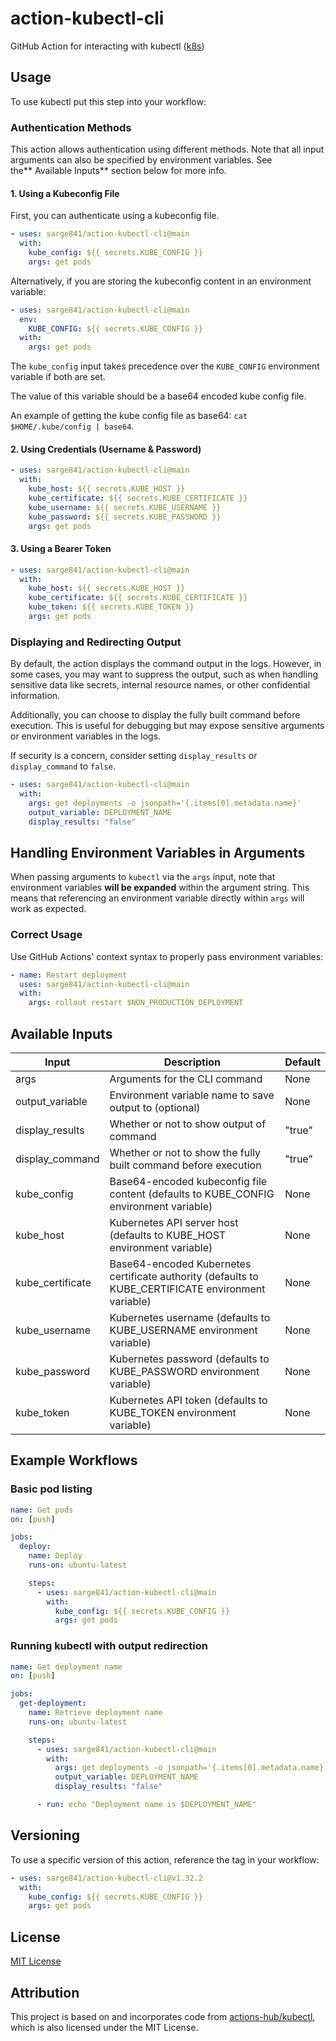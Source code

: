 # action-kubectl-cli

GitHub Action for interacting with kubectl ([k8s](https://kubernetes.io))

## Usage

To use kubectl put this step into your workflow:

### Authentication Methods

This action allows authentication using different methods. Note that all input arguments can also be specified by environment variables. See the\*\* Available Inputs\*\* section below for more info.

#### 1. Using a Kubeconfig File

First, you can authenticate using a kubeconfig file.

```yaml
- uses: sarge841/action-kubectl-cli@main
  with:
    kube_config: ${{ secrets.KUBE_CONFIG }}
    args: get pods
```

Alternatively, if you are storing the kubeconfig content in an environment variable:

```yaml
- uses: sarge841/action-kubectl-cli@main
  env:
    KUBE_CONFIG: ${{ secrets.KUBE_CONFIG }}
  with:
    args: get pods
```

The `kube_config` input takes precedence over the `KUBE_CONFIG` environment variable if both are set.

The value of this variable should be a base64 encoded kube config file.

An example of getting the kube config file as base64: `cat $HOME/.kube/config | base64`.



#### 2. Using Credentials (Username & Password)

```yaml
- uses: sarge841/action-kubectl-cli@main
  with:
    kube_host: ${{ secrets.KUBE_HOST }}
    kube_certificate: ${{ secrets.KUBE_CERTIFICATE }}
    kube_username: ${{ secrets.KUBE_USERNAME }}
    kube_password: ${{ secrets.KUBE_PASSWORD }}
    args: get pods
```

#### 3. Using a Bearer Token

```yaml
- uses: sarge841/action-kubectl-cli@main
  with:
    kube_host: ${{ secrets.KUBE_HOST }}
    kube_certificate: ${{ secrets.KUBE_CERTIFICATE }}
    kube_token: ${{ secrets.KUBE_TOKEN }}
    args: get pods
```

### Displaying and Redirecting Output

By default, the action displays the command output in the logs. However, in some cases, you may want to suppress the output, such as when handling sensitive data like secrets, internal resource names, or other confidential information.

Additionally, you can choose to display the fully built command before execution. This is useful for debugging but may expose sensitive arguments or environment variables in the logs.

If security is a concern, consider setting `display_results` or `display_command` to `false`.

```yaml
- uses: sarge841/action-kubectl-cli@main
  with:
    args: get deployments -o jsonpath='{.items[0].metadata.name}'
    output_variable: DEPLOYMENT_NAME
    display_results: "false"
```

## Handling Environment Variables in Arguments

When passing arguments to `kubectl` via the `args` input, note that environment variables **will be expanded** within the argument string. This means that referencing an environment variable directly within `args` will work as expected.

### Correct Usage

Use GitHub Actions' context syntax to properly pass environment variables:

```yaml
- name: Restart deployment
  uses: sarge841/action-kubectl-cli@main
  with:
    args: rollout restart $NON_PRODUCTION_DEPLOYMENT
```

## Available Inputs

| Input             | Description                                                                                          | Default |
| ----------------- | ---------------------------------------------------------------------------------------------------- | ------- |
| args              | Arguments for the CLI command                                                                        | None    |
| output\_variable  | Environment variable name to save output to (optional)                                               | None    |
| display\_results  | Whether or not to show output of command                                                             | "true"  |
| display\_command  | Whether or not to show the fully built command before execution                                      | "true"  |
| kube\_config      | Base64-encoded kubeconfig file content (defaults to KUBE\_CONFIG environment variable)               | None    |
| kube\_host        | Kubernetes API server host (defaults to KUBE\_HOST environment variable)                             | None    |
| kube\_certificate | Base64-encoded Kubernetes certificate authority (defaults to KUBE\_CERTIFICATE environment variable) | None    |
| kube\_username    | Kubernetes username (defaults to KUBE\_USERNAME environment variable)                                | None    |
| kube\_password    | Kubernetes password (defaults to KUBE\_PASSWORD environment variable)                                | None    |
| kube\_token       | Kubernetes API token (defaults to KUBE\_TOKEN environment variable)                                  | None    |

## Example Workflows

### Basic pod listing

```yaml
name: Get pods
on: [push]

jobs:
  deploy:
    name: Deploy
    runs-on: ubuntu-latest

    steps:
      - uses: sarge841/action-kubectl-cli@main
        with:
          kube_config: ${{ secrets.KUBE_CONFIG }}
          args: get pods
```

### Running kubectl with output redirection

```yaml
name: Get deployment name
on: [push]

jobs:
  get-deployment:
    name: Retrieve deployment name
    runs-on: ubuntu-latest

    steps:
      - uses: sarge841/action-kubectl-cli@main
        with:
          args: get deployments -o jsonpath='{.items[0].metadata.name}'
          output_variable: DEPLOYMENT_NAME
          display_results: "false"

      - run: echo "Deployment name is $DEPLOYMENT_NAME"
```

## Versioning

To use a specific version of this action, reference the tag in your workflow:

```yaml
- uses: sarge841/action-kubectl-cli@v1.32.2
  with:
    kube_config: ${{ secrets.KUBE_CONFIG }}
    args: get pods
```

## License

[MIT License](https://github.com/sarge841/action-kubectl-cli/blob/main/LICENSE)


## Attribution

This project is based on and incorporates code from [actions-hub/kubectl](https://github.com/actions-hub/kubectl), which is also licensed under the MIT License.
